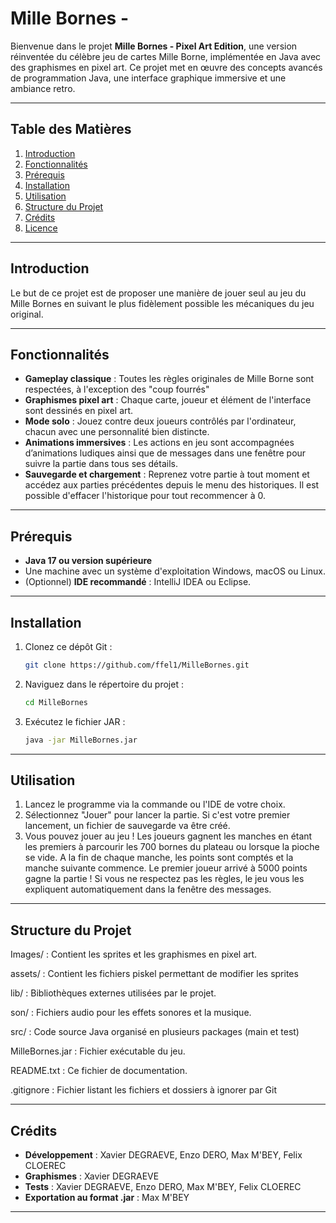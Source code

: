 # Mille Bornes -

Bienvenue dans le projet **Mille Bornes - Pixel Art Edition**, une version réinventée du célèbre jeu de cartes Mille Borne, implémentée en Java avec des graphismes en pixel art. Ce projet met en œuvre des concepts avancés de programmation Java, une interface graphique immersive et une ambiance retro.

---

## Table des Matières

1. [Introduction](#introduction)
2. [Fonctionnalités](#fonctionnalités)
3. [Prérequis](#prérequis)
4. [Installation](#installation)
5. [Utilisation](#utilisation)
6. [Structure du Projet](#structure-du-projet)
7. [Crédits](#crédits)
8. [Licence](#licence)

---

## Introduction

Le but de ce projet est de proposer une manière de jouer seul au jeu du Mille Bornes en suivant le plus fidèlement possible les mécaniques du jeu original.

---

## Fonctionnalités

- **Gameplay classique** : Toutes les règles originales de Mille Borne sont respectées, à l'exception des "coup fourrés"
- **Graphismes pixel art** : Chaque carte, joueur et élément de l'interface sont dessinés en pixel art.
- **Mode solo** : Jouez contre deux joueurs contrôlés par l'ordinateur, chacun avec une personnalité bien distincte.
- **Animations immersives** : Les actions en jeu sont accompagnées d’animations ludiques ainsi que de messages dans une fenêtre pour suivre la partie dans tous ses détails.
- **Sauvegarde et chargement** : Reprenez votre partie à tout moment et accédez aux parties précédentes depuis le menu des historiques. Il est possible d'effacer l'historique pour tout recommencer à 0.

---

## Prérequis

- **Java 17 ou version supérieure**
- Une machine avec un système d'exploitation Windows, macOS ou Linux.
- (Optionnel) **IDE recommandé** : IntelliJ IDEA ou Eclipse.

---

## Installation

1. Clonez ce dépôt Git :
   ```bash
   git clone https://github.com/ffel1/MilleBornes.git
   ```
2. Naviguez dans le répertoire du projet :
   ```bash
   cd MilleBornes
   ```
3. Exécutez le fichier JAR :
   ```bash
   java -jar MilleBornes.jar
   ```

---

## Utilisation

1. Lancez le programme via la commande ou l'IDE de votre choix.
2. Sélectionnez "Jouer" pour lancer la partie. Si c'est votre premier lancement, un fichier de sauvegarde va être créé.
3. Vous pouvez jouer au jeu ! Les joueurs gagnent les manches en étant les premiers à parcourir les 700 bornes du plateau ou lorsque la pioche se vide. A la fin de chaque manche, les points sont comptés et la manche suivante commence. Le premier joueur arrivé à 5000 points gagne la partie ! Si vous ne respectez pas les règles, le jeu vous les expliquent automatiquement dans la fenêtre des messages.

---

## Structure du Projet

Images/ : Contient les sprites et les graphismes en pixel art.

assets/ : Contient les fichiers piskel permettant de modifier les sprites

lib/ : Bibliothèques externes utilisées par le projet.

son/ : Fichiers audio pour les effets sonores et la musique.

src/ : Code source Java organisé en plusieurs packages (main et test)

MilleBornes.jar : Fichier exécutable du jeu.

README.txt : Ce fichier de documentation.

.gitignore : Fichier listant les fichiers et dossiers à ignorer par Git

---

## Crédits

- **Développement** : Xavier DEGRAEVE, Enzo DERO, Max M'BEY, Felix CLOEREC
- **Graphismes** : Xavier DEGRAEVE
- **Tests** : Xavier DEGRAEVE, Enzo DERO, Max M'BEY, Felix CLOEREC
- **Exportation au format .jar** : Max M'BEY

---


